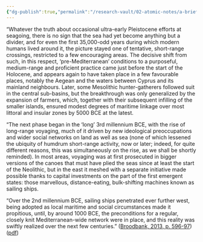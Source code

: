```yaml
---
{"dg-publish":true,"permalink":"/research-vault/02-atomic-notes/a-brief-jaunt-through-the-phases-of-maritime-activity-on-the-mediterranean/"}
---
```


“Whatever the truth about occasional ultra-early Pleistocene efforts at seagoing, there is no sign that the sea had yet become anything but a divider, and for even the first 35,000-odd years during which modern humans lived around it, the picture stayed one of tentative, short-range crossings, restricted to a few encouraging areas. The decisive shift from such, in this respect, ‘pre-Mediterranean’ conditions to a purposeful, medium-range and proficient practice came just before the start of the Holocene, and appears again to have taken place in a few favourable places, notably the Aegean and the waters between Cyprus and its mainland neighbours. Later, some Mesolithic hunter-gatherers followed suit in the central sub-basins, but the breakthrough was only generalized by the expansion of farmers, which, together with their subsequent infilling of the smaller islands, ensured modest degrees of maritime linkage over most littoral and insular zones by 5000 BCE at the latest.

“The next phase began in the ‘long’ 3rd millennium BCE, with the rise of long-range voyaging, much of it driven by new ideological preoccupations and wider social networks on land as well as sea (none of which lessened the ubiquity of humdrum short-range activity, now or later; indeed, for quite different reasons, this was simultaneously on the rise, as we shall be shortly reminded). In most areas, voyaging was at first prosecuted in bigger versions of the canoes that must have plied the seas since at least the start of the Neolithic, but in the east it meshed with a separate initiative made possible thanks to capital investments on the part of the first emergent states: those marvellous, distance-eating, bulk-shifting machines known as sailing ships.

“Over the 2nd millennium BCE, sailing ships penetrated ever further west, being adopted as local maritime and social circumstances made it propitious, until, by around 1000 BCE, the preconditions for a regular, closely knit Mediterranean-wide network were in place, and this reality was swiftly realized over the next few centuries.” ([Broodbank, 2013, p. 596-97](zotero://select/library/items/IR54JIQG)) ([pdf](zotero://open-pdf/library/items/85K7BT2G?page=555&annotation=2X3RGME2))